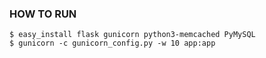 ### HOW TO RUN ###

    $ easy_install flask gunicorn python3-memcached PyMySQL
    $ gunicorn -c gunicorn_config.py -w 10 app:app

